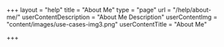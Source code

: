 +++
layout = "help"
title = "About Me"
type = "page"
url = "/help/about-me/"
userContentDescription = "About Me Description"
userContentImg = "content/images/use-cases-img3.png"
userContentTitle = "About Me"

+++
